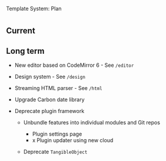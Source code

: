 <Set site_title>Template System: Plan</Set>

<h1><Get site_title></h1>
<Meta title><Get site_title></Meta>

## Current



## Long term

- New editor based on CodeMirror 6 - See `/editor`

- Design system - See `/design`

- Streaming HTML parser - See `/html`

- Upgrade Carbon date library

- Deprecate plugin framework

  - Unbundle features into individual modules and Git repos

    - Plugin settings page
    - x Plugin updater using new cloud

  - Deprecate `TangibleObject`

